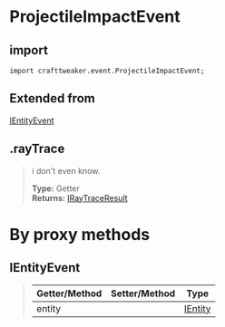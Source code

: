 # ProjectileImpactEvent

## import
`import crafttweaker.event.ProjectileImpactEvent;`

## Extended from
[IEntityEvent](CraftTweaker/Vanilla/Events/IEntityEvent.md)

## .rayTrace
> i don't even know.
>
> **Type:** Getter  
> **Returns:** [IRayTraceResult](/CraftTweaker/Vanilla/World/IRayTraceResult.md)

# By proxy methods

## IEntityEvent
> | Getter/Method   | Setter/Method     | Type                                                               |
> |-----------------|-------------------|--------------------------------------------------------------------|
> | entity          |                   | [IEntity](/CraftTweaker/Vanilla/Entities/IEntity.md)               |